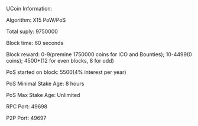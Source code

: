 UCoin Information:

Algorithm: X15 PoW/PoS

Total suply: 9750000

Block time: 60 seconds

Block reward: 0-9(premine 1750000 coins for ICO and Bounties); 10-4499(0 coins); 4500+(12 for even blocks, 8 for odd)

PoS started on block: 5500(4% interest per year)

PoS Minimal Stake Age: 8 hours

PoS Max Stake Age: Unlimited


RPC Port: 49698

P2P Port: 49697
